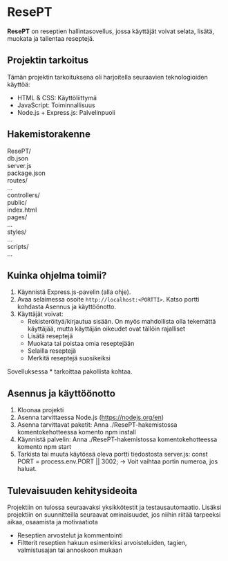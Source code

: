 # ResePT

**ResePT** on reseptien hallintasovellus, jossa käyttäjät voivat selata, lisätä, muokata ja tallentaa reseptejä.

## Projektin tarkoitus

Tämän projektin tarkoituksena oli harjoitella seuraavien teknologioiden käyttöä:

- HTML & CSS: Käyttöliittymä <br />
- JavaScript: Toiminnallisuus <br />
- Node.js + Express.js: Palvelinpuoli

## Hakemistorakenne
ResePT/ <br />
db.json <br />
server.js <br />
package.json <br />
routes/ <br />
... <br />
controllers/ <br />
public/ <br />
index.html <br />
pages/ <br />
... <br />
styles/ <br />
... <br />
scripts/ <br />
... <br />

## Kuinka ohjelma toimii?
1. Käynnistä Express.js-pavelin (alla ohje).
2. Avaa selaimessa osoite `http://localhost:<PORTTI>`. Katso portti kohdasta Asennus ja käyttöönotto.
3. Käyttäjät voivat:
    - Rekisteröityä/kirjautua sisään. On myös mahdollista olla tekemättä käyttäjää, mutta käyttäjän oikeudet ovat tällöin rajalliset
    - Lisätä reseptejä
    - Muokata tai poistaa omia reseptejään
    - Selailla reseptejä
    - Merkitä reseptejä suosikeiksi

Sovelluksessa * tarkoittaa pakollista kohtaa.

## Asennus ja käyttöönotto
1. Kloonaa projekti
2. Asenna tarvittaessa Node.js (https://nodejs.org/en)
3. Asenna tarvittavat paketit: Anna ./ResePT-hakemistossa komentokehotteessa komento npm install
4. Käynnistä palvelin: Anna ./ResePT-hakemistossa komentokehotteessa komento npm start
5. Tarkista tai muuta käytössä oleva portti tiedostosta server.js:
const PORT = process.env.PORT || 3002;
→ Voit vaihtaa portin numeroa, jos haluat.

## Tulevaisuuden kehitysideoita
Projektiin on tulossa seuraavaksi yksikkötestit ja testausautomaatio. Lisäksi projektiin on suunnitteilla seuraavat ominaisuudet, jos niihin riitää tarpeeksi aikaa, osaamista ja motivaatiota
- Reseptien arvostelut ja kommentointi
- Filtterit reseptien hakuun esimerkiksi arvoisteluiden, tagien, valmistusajan tai annoskoon mukaan
